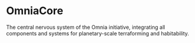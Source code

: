 # OmniaCore
The central nervous system of the Omnia initiative, integrating all components and systems for planetary-scale terraforming and habitability.
